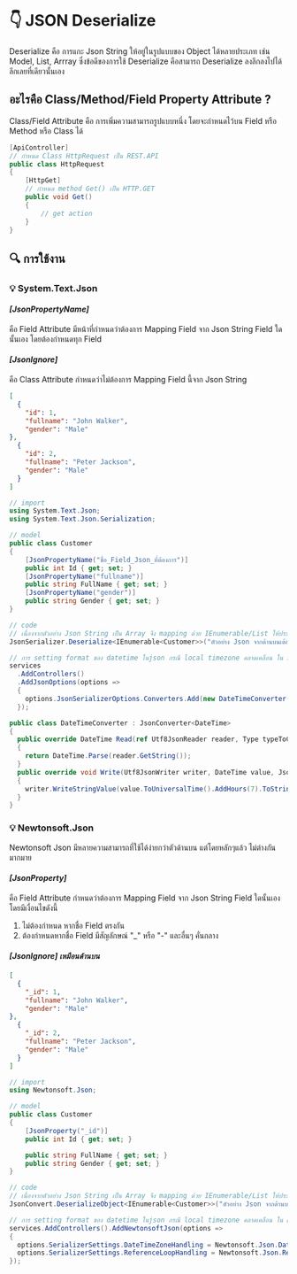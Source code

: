 # :point_down: JSON Deserialize

Deserialize คือ การแกะ Json String ให้อยู่ในรูปแบบของ Object ได้หลายประเภท เช่น Model, List, Arrray
ซึ่งข้อดีของการใช้ Deserialize คือสามารถ Deserialize ลงลึกลงไปได้ลึกเลยที่เดียวนั้นเอง

## อะไรคือ Class/Method/Field Property Attribute ?

Class/Field Attribute คือ การเพิ่มความสามารถรูปแบบหนึ่ง โดยจะกำหนดไว้บน Field หรือ Method หรือ Class ได้

```c#
[ApiController]
// กำหนด Class HttpRequest เป็น REST.API
public class HttpRequest
{
    [HttpGet]
    // กำหนด method Get() เป็น HTTP.GET
    public void Get()
    {
        // get action
    }
}
```

## :mag: การใช้งาน

### :bulb: System.Text.Json

#### ***[JsonPropertyName]***

คือ Field Attribute มีหน้าที่กำหนดว่าต้องการ Mapping Field จาก Json String Field ใดนั้นเอง
โดยต้องกำหนดทุก Field 

#### ***[JsonIgnore]***

คือ Class Attribute กำหนดว่าไม่ต้องการ Mapping Field นี้จาก Json String

```json
[
  {
    "id": 1,
    "fullname": "John Walker",
    "gender": "Male"
},
  {
    "id": 2,
    "fullname": "Peter Jackson",
    "gender": "Male"
  }
]
```

```c#
// import
using System.Text.Json;
using System.Text.Json.Serialization;

// model
public class Customer
{
    [JsonPropertyName("ชื่อ_Field_Json_ที่ต้องการ")]
    public int Id { get; set; }
    [JsonPropertyName("fullname")]
    public string FullName { get; set; }
    [JsonPropertyName("gender")]
    public string Gender { get; set; }
}

// code
// เนื่องจากตัวอย่าง Json String เป็น Array จึง mapping ด้วย IEnumerable/List ให้ประเภทตรงกัน
JsonSerializer.Deserialize<IEnumerable<Customer>>("ตัวอย่าง Json จากด้านบนเด้อ");
```

```c#
// การ setting format ของ datetime ในjson กรณี local timezone คลาดเคลื่อน ใน System.Text.Json
services
  .AddControllers()
  .AddJsonOptions(options =>
  {
    options.JsonSerializerOptions.Converters.Add(new DateTimeConverter());
  });

public class DateTimeConverter : JsonConverter<DateTime>
{
  public override DateTime Read(ref Utf8JsonReader reader, Type typeToConvert, JsonSerializerOptions options)
  {
    return DateTime.Parse(reader.GetString());
  }
  public override void Write(Utf8JsonWriter writer, DateTime value, JsonSerializerOptions options)
  {
    writer.WriteStringValue(value.ToUniversalTime().AddHours(7).ToString("yyyy'-'MM'-'dd'T'HH':'mm':'ssZ"));
  }
}
```

### :bulb: Newtonsoft.Json

Newtonsoft Json มีหลายความสามารถที่ใช้ได้ง่ายกว่าตัวด้านบน แต่โดยหลักๆแล้ว ไม่ต่างกันมากมาย

#### ***[JsonProperty]***

คือ Field Attribute กำหนดว่าต้องการ Mapping Field จาก Json String Field ใดนั้นเอง โดยมีเงื่อนไขดังนี้
1. ไม่ต้องกำหนด หากชื่อ Field ตรงกัน
2. ต้องกำหนดหากชื่อ Field มีสัญลักษณ์ "_" หรือ "-" และอื่นๆ คั่นกลาง

#### ***[JsonIgnore] เหมือนด้านบน***

```json
[
  {
    "_id": 1,
    "fullname": "John Walker",
    "gender": "Male"
},
  {
    "_id": 2,
    "fullname": "Peter Jackson",
    "gender": "Male"
  }
]
```

```c#
// import
using Newtonsoft.Json;

// model
public class Customer
{
    [JsonProperty("_id")]
    public int Id { get; set; }

    public string FullName { get; set; }
    public string Gender { get; set; }
}

// code
// เนื่องจากตัวอย่าง Json String เป็น Array จึง mapping ด้วย IEnumerable/List ให้ประเภทตรงกัน
JsonConvert.DeserializeObject<IEnumerable<Customer>>("ตัวอย่าง Json จากด้านบนเด้อ");
```

```c#
// การ setting format ของ datetime ในjson กรณี local timezone คลาดเคลื่อน ใน Newtonsoft.Json
services.AddControllers().AddNewtonsoftJson(options =>
{
  options.SerializerSettings.DateTimeZoneHandling = Newtonsoft.Json.DateTimeZoneHandling.Local;
  options.SerializerSettings.ReferenceLoopHandling = Newtonsoft.Json.ReferenceLoopHandling.Ignore;
});

```
